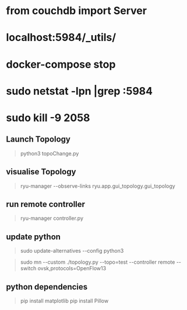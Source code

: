 # from couchdb import Server
# localhost:5984/_utils/
# docker-compose stop
# sudo netstat -lpn |grep :5984
# sudo kill -9 2058
## Launch Topology
>python3 topoChange.py       
>
## visualise Topology
>ryu-manager --observe-links ryu.app.gui_topology.gui_topology

## run remote controller
>ryu-manager controller.py

## update python
>sudo update-alternatives --config python3

>sudo mn --custom ./topology.py --topo=test --controller remote --switch ovsk,protocols=OpenFlow13

## python dependencies
>pip install matplotlib
>pip install Pillow